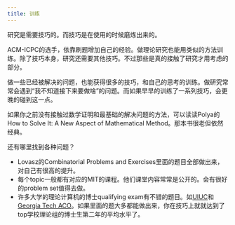 ```yaml
---
title: 训练
---
```


研究是需要技巧的。而技巧是在使用的时候磨炼出来的。

ACM-ICPC的选手，依靠刷题增加自己的经验。做理论研究也能用类似的方法训练。除了技巧本身，研究还需要其他技巧。不过那些是真的接触了研究才用考虑的部分。

做一些已经被解决的问题，也能获得很多的技巧，和自己的思考的训练。做研究常常会遇到“我不知道接下来要做啥”的问题。而如果早早的训练了一系列技巧，会更晚的碰到这一点。

如果你之前没有接触过数学证明和最基础的解决问题的方法，可以读读Polya的How to Solve It: A New Aspect of Mathematical Method。那本书很老但依然经典。

还有哪里找到各种问题？
 - Lovasz的Combinatorial Problems and Exercises里面的题目全部做出来，对自己有很高的提升。
 - 每个topic一般都有对应的MIT的课程。他们课堂内容常常是公开的。会有很好的problem set值得去做。
 - 许多大学的理论计算机的博士qualifying exam有不错的题目。如[UIUC](https://sarielhp.org/research/algorithms/quals/)和[Georgia Tech ACO](https://aco.gatech.edu/academics/past-examinations)。如果里面的题大多都能做出来，你在技巧上就就达到了top学校理论组的博士生第二年的平均水平了。